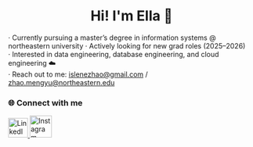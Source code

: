 <div align="center">
  <h1>Hi!  I'm Ella 👋</h1>
</div>

· Currently pursuing a master’s degree in information systems @ northeastern university 
· Actively looking for new grad roles (2025–2026)  
· Interested in data engineering, database engineering, and cloud engineering ☁️  
· Reach out to me: [islenezhao@gmail.com](mailto:islenezhao@gmail.com) / [zhao.mengyu@northeastern.edu](mailto:zhao.mengyu@northeastern.edu)





### 🌐 Connect with me

<p align="left">
  <a href="https://www.linkedin.com/in/mengyuanzhao6" target="_blank">
    <img src="https://cdn.jsdelivr.net/gh/devicons/devicon/icons/linkedin/linkedin-original.svg" width="40" height="40" alt="LinkedIn"/>
  </a>
  <a href="https://instagram.com/islene_zhao" target="_blank">
    <img src="https://img.icons8.com/fluency/48/instagram-new.png" width="45" height="45" alt="Instagram"/>
  </a>
</p>

